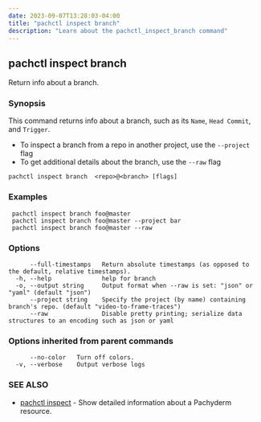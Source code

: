 ```yaml
---
date: 2023-09-07T13:28:03-04:00
title: "pachctl inspect branch"
description: "Learn about the pachctl_inspect_branch command"
---
```


## pachctl inspect branch

Return info about a branch.

### Synopsis

This command returns info about a branch, such as its `Name`, `Head Commit`, and `Trigger`. 

- To inspect a branch from a repo in another project, use the `--project` flag 
- To get additional details about the branch, use the `--raw` flag 


```
pachctl inspect branch  <repo>@<branch> [flags]
```

### Examples

```
 pachctl inspect branch foo@master  
 pachctl inspect branch foo@master --project bar 
 pachctl inspect branch foo@master --raw 

```

### Options

```
      --full-timestamps   Return absolute timestamps (as opposed to the default, relative timestamps).
  -h, --help              help for branch
  -o, --output string     Output format when --raw is set: "json" or "yaml" (default "json")
      --project string    Specify the project (by name) containing branch's repo. (default "video-to-frame-traces")
      --raw               Disable pretty printing; serialize data structures to an encoding such as json or yaml
```

### Options inherited from parent commands

```
      --no-color   Turn off colors.
  -v, --verbose    Output verbose logs
```

### SEE ALSO

* [pachctl inspect](../pachctl_inspect)	 - Show detailed information about a Pachyderm resource.

